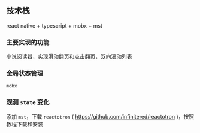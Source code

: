 ## 技术栈 
  react native + typescript + mobx + mst

### 主要实现的功能
  小说阅读器，实现滑动翻页和点击翻页，双向滚动列表

### 全局状态管理
  `mobx`

### 观测 `state` 变化 
  添加 `mst`，下载 `reactotron` ( https://github.com/infinitered/reactotron )，按照教程下载和安装

